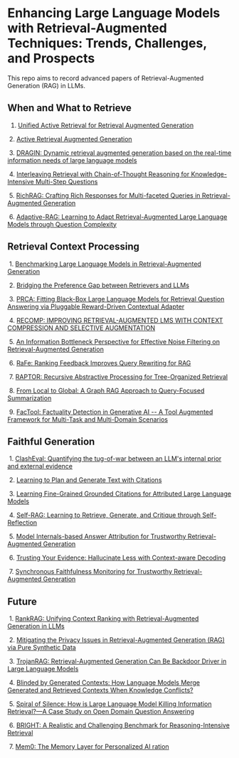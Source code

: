 # Enhancing Large Language Models with Retrieval-Augmented Techniques: Trends, Challenges, and Prospects

This repo aims to record advanced papers of Retrieval-Augmented Generation (RAG) in LLMs. 

## When and What to Retrieve
 
 1.  [Unified Active Retrieval for Retrieval Augmented Generation](http://arxiv.org/abs/2406.12534 )

 2.  [Active Retrieval Augmented Generation](https://arxiv.org/abs/2305.06983)
 
 3.  [DRAGIN: Dynamic retrieval augmented generation based on the real-time information needs of large language models](https://arxiv.org/abs/2403.10081)
 
 4.  [Interleaving Retrieval with Chain-of-Thought Reasoning for Knowledge-Intensive Multi-Step Questions](https://arxiv.org/pdf/2212.10509) 
 
 5.  [RichRAG: Crafting Rich Responses for Multi-faceted Queries in Retrieval-Augmented Generation](https://arxiv.org/abs/2406.12566)
 
 6.  [Adaptive-RAG: Learning to Adapt Retrieval-Augmented Large Language Models through Question Complexity](http://arxiv.org/abs/2403.14403)
 

## Retrieval Context Processing

 1.  [Benchmarking Large Language Models in Retrieval-Augmented Generation](http://arxiv.org/abs/2309.01431)
 
 2.  [Bridging the Preference Gap between Retrievers and LLMs](http://arxiv.org/abs/2401.06954 )
 
 3.  [PRCA: Fitting Black-Box Large Language Models for Retrieval Question Answering via Pluggable Reward-Driven Contextual Adapter ](https://aclanthology.org/2023.emnlp-main.326)
 
 4.  [RECOMP: IMPROVING RETRIEVAL-AUGMENTED LMS WITH CONTEXT COMPRESSION AND SELECTIVE AUGMENTATION](https://arxiv.org/abs/2310.04408)
 
 5.  [An Information Bottleneck Perspective for Effective Noise Filtering on Retrieval-Augmented Generation](https://arxiv.org/abs/2406.01549) 
 
 6.  [RaFe: Ranking Feedback Improves Query Rewriting for RAG](http://arxiv.org/abs/2405.14431 )
 
 7.  [RAPTOR: Recursive Abstractive Processing for Tree-Organized Retrieval](https://arxiv.org/abs/2401.18059)
 
 8.  [From Local to Global: A Graph RAG Approach to Query-Focused Summarization](https://arxiv.org/pdf/2404.16130)
 
 9.  [FacTool: Factuality Detection in Generative AI -- A Tool Augmented Framework for Multi-Task and Multi-Domain Scenarios](https://arxiv.org/abs/2307.13528)
 

## Faithful Generation

 1.  [ClashEval: Quantifying the tug-of-war between an LLM's internal prior and external evidence](https://arxiv.org/abs/2404.10198v2)
 
 2.  [Learning to Plan and Generate Text with Citations](https://arxiv.org/abs/2404.03381)
 
 3.  [Learning Fine-Grained Grounded Citations for Attributed Large Language Models](https://openreview.net/forum?id=7atXKldh-r)
 
 4.  [Self-RAG: Learning to Retrieve, Generate, and Critique through Self-Reflection](http://arxiv.org/abs/2310.11511)
 
 5.  [Model Internals-based Answer Attribution for Trustworthy Retrieval-Augmented Generation](https://arxiv.org/abs/2406.13663)
 
 6.  [Trusting Your Evidence: Hallucinate Less with Context-aware Decoding](https://aclanthology.org/2024.naacl-short.69/)
 
 7.  [Synchronous Faithfulness Monitoring for Trustworthy Retrieval-Augmented Generation](https://arxiv.org/abs/2406.13692)


## Future

 1.  [RankRAG: Unifying Context Ranking with Retrieval-Augmented Generation in LLMs](https://arxiv.org/abs/2407.02485v1)

 2.  [Mitigating the Privacy Issues in Retrieval-Augmented Generation (RAG) via Pure Synthetic Data](https://arxiv.org/pdf/2406.14773)

 3.  [TrojanRAG: Retrieval-Augmented Generation Can Be Backdoor Driver in Large Language Models](https://arxiv.org/abs/2405.13401)

 4.  [Blinded by Generated Contexts: How Language Models Merge Generated and Retrieved Contexts When Knowledge Conflicts?](https://arxiv.org/abs/2401.11911)

 5.  [Spiral of Silence: How is Large Language Model Killing Information Retrieval?—A Case Study on Open Domain Question Answering](https://arxiv.org/pdf/2404.10496 )

 6.  [BRIGHT: A Realistic and Challenging Benchmark for Reasoning-Intensive Retrieval](https://arxiv.org/abs/2407.12883)

 7.  [Mem0: The Memory Layer for Personalized AI ration](https://github.com/mem0ai/mem0)

     
